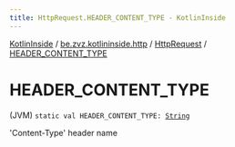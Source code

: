 ```yaml
---
title: HttpRequest.HEADER_CONTENT_TYPE - KotlinInside
---
```


[KotlinInside](../../index.html) / [be.zvz.kotlininside.http](../index.html) / [HttpRequest](index.html) / [HEADER_CONTENT_TYPE](./-h-e-a-d-e-r_-c-o-n-t-e-n-t_-t-y-p-e.html)

# HEADER_CONTENT_TYPE

(JVM) `static val HEADER_CONTENT_TYPE: `[`String`](https://kotlinlang.org/api/latest/jvm/stdlib/kotlin/-string/index.html)

'Content-Type' header name

